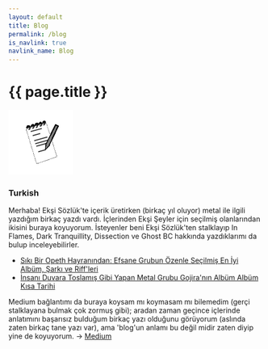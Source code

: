 ```yaml
---
layout: default
title: Blog
permalink: /blog
is_navlink: true
navlink_name: Blog
---
```


# {{ page.title }}

<img src="/assets/images/iconbl.png" class="title_image">

### Turkish

Merhaba! Ekşi Sözlük'te içerik üretirken (birkaç yıl oluyor) metal ile ilgili yazdığım birkaç yazdı vardı. İçlerinden Ekşi Şeyler için seçilmiş olanlarından ikisini buraya koyuyorum.
İsteyenler beni Ekşi Sözlük'ten stalklayıp In Flames, Dark Tranquillity, Dissection ve Ghost BC hakkında yazdıklarımı da bulup inceleyebilirler.

- [Sıkı Bir Opeth Hayranından: Efsane Grubun Özenle Seçilmiş En İyi Albüm, Şarkı ve Riff'leri](https://seyler.eksisozluk.com/siki-bir-opeth-hayranindan-efsane-grubun-ozenle-secilmis-en-iyi-album-sarki-ve-riffleri)
- [İnsanı Duvara Toslamış Gibi Yapan Metal Grubu Gojira'nın Albüm Albüm Kısa Tarihi ](https://seyler.eksisozluk.com/insani-duvara-toslamis-gibi-yapan-metal-grubu-gojiranin-album-album-kisa-tarihi)

Medium bağlantımı da buraya koysam mı koymasam mı bilemedim (gerçi stalklayana bulmak çok zormuş gibi); aradan zaman geçince içlerinde anlatımını başarısız bulduğum birkaç yazı olduğunu görüyorum (aslında zaten birkaç tane yazı var), ama 'blog'un anlamı bu değil midir zaten diyip yine de koyuyorum. &rarr; [Medium](https://medium.com/@cademirci)
